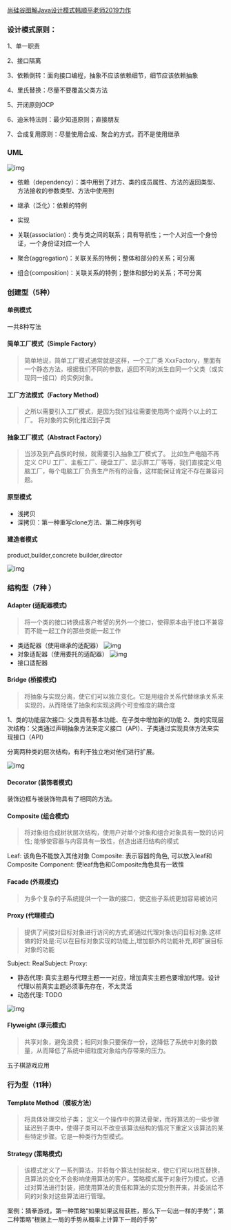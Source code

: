 [尚硅谷图解Java设计模式韩顺平老师2019力作](https://www.bilibili.com/video/av57936239/?p=16)

### 设计模式原则：
1、单一职责

2、接口隔离

3、依赖倒转：面向接口编程，抽象不应该依赖细节，细节应该依赖抽象

4、里氏替换：尽量不要覆盖父类方法

5、开闭原则OCP

6、迪米特法则：最少知道原则；直接朋友

7、合成复用原则：尽量使用合成、聚合的方式，而不是使用继承

### UML

![img](doc/uml.png)

- 依赖（dependency）：类中用到了对方、类的成员属性、方法的返回类型、方法接收的参数类型、方法中使用到

- 继承（泛化）：依赖的特例

- 实现

- 关联(association)：类与类之间的联系；具有导航性；一个人对应一个身份证，一个身份证对应一个人

- 聚合(aggregation)：关联关系的特例；整体和部分的关系；可分离

- 组合(composition)：关联关系的特例；整体和部分的关系；不可分离

### 创建型（5种）

#### 单例模式
一共8种写法

#### 简单工厂模式（Simple Factory）
> 简单地说，简单工厂模式通常就是这样，一个工厂类 XxxFactory，里面有一个静态方法，根据我们不同的参数，返回不同的派生自同一个父类（或实现同一接口）的实例对象。

#### 工厂方法模式（Factory Method）
> 之所以需要引入工厂模式，是因为我们往往需要使用两个或两个以上的工厂。
> 将对象的实例化推迟到子类

#### 抽象工厂模式（Abstract Factory）
> 当涉及到产品族的时候，就需要引入抽象工厂模式了。
> 比如生产电脑不再定义 CPU 工厂、主板工厂、硬盘工厂、显示屏工厂等等，我们直接定义电脑工厂，每个电脑工厂负责生产所有的设备，这样能保证肯定不存在兼容问题。

#### 原型模式
- 浅拷贝
- 深拷贝：第一种重写clone方法、第二种序列号

#### 建造者模式
product,builder,concrete builder,director

![img](doc/design-builder.png)

### 结构型（7种 ）

#### Adapter (适配器模式)

> 将一个类的接口转换成客户希望的另外一个接口，使得原本由于接口不兼容而不能一起工作的那些类能一起工作

- 类适配器（使用继承的适配器）
![img](doc/structural-adapter(class).png)
- 对象适配器（使用委托的适配器）
![img](doc/structural-adapter(delegate).png)
- 接口适配器

#### Bridge (桥接模式)

> 将抽象与实现分离，使它们可以独立变化。它是用组合关系代替继承关系来实现的，从而降低了抽象和实现这两个可变维度的耦合度

1、类的功能层次接口: 父类具有基本功能、在子类中增加新的功能
2、类的实现层次结构：父类通过声明抽象方法来定义接口（API）、子类通过实现具体方法来实现接口（API）

分离两种类的层次结构，有利于独立地对他们进行扩展。

![img](doc/structural-bridge.png)

#### Decorator (装饰者模式)

装饰边框与被装饰物具有了相同的方法。

#### Composite (组合模式)

> 将对象组合成树状层次结构，使用户对单个对象和组合对象具有一致的访问性; 能够使容器与内容具有一致性，创造出递归结构的模式

Leaf: 该角色不能放入其他对象
Composite: 表示容器的角色, 可以放入leaf和Composite
Component: 使leaf角色和Composite角色具有一致性

#### Facade (外观模式)

> 为多个复杂的子系统提供一个一致的接口，使这些子系统更加容易被访问


#### Proxy (代理模式)

> 提供了间接对目标对象进行访问的方式;即通过代理对象访问目标对象.这样做的好处是:可以在目标对象实现的功能上,增加额外的功能补充,即扩展目标对象的功能

Subject: 
RealSubject: 
Proxy: 

- 静态代理: 真实主题与代理主题一一对应，增加真实主题也要增加代理。设计代理以前真实主题必须事先存在，不太灵活
- 动态代理: TODO

![img](doc/structural-proxy.png)

#### Flyweight (享元模式)

> 共享对象，避免浪费；相同对象只要保存一份，这降低了系统中对象的数量，从而降低了系统中细粒度对象给内存带来的压力。

五子棋游戏应用

### 行为型（11种）

#### Template Method（模板方法）

> 将具体处理交给子类； 定义一个操作中的算法骨架，而将算法的一些步骤延迟到子类中，使得子类可以不改变该算法结构的情况下重定义该算法的某些特定步骤。它是一种类行为型模式。

#### Strategy (策略模式)

> 该模式定义了一系列算法，并将每个算法封装起来，使它们可以相互替换，且算法的变化不会影响使用算法的客户。策略模式属于对象行为模式，它通过对算法进行封装，把使用算法的责任和算法的实现分割开来，并委派给不同的对象对这些算法进行管理。

案例：猜拳游戏，第一种策略“如果如果这局获胜，那么下一句出一样的手势”；第二种策略“根据上一局的手势从概率上计算下一局的手势”
